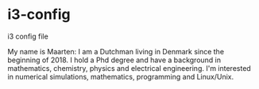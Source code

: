 # i3-config
i3 config file

My name is Maarten: I am a Dutchman living in Denmark since the beginning of 2018. I hold a Phd degree and have a background in mathematics, chemistry, physics and electrical engineering. I'm interested in numerical simulations, mathematics, programming and Linux/Unix.
